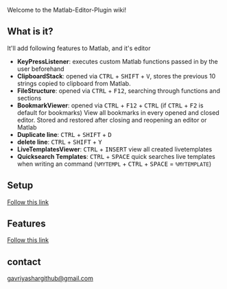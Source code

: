 Welcome to the Matlab-Editor-Plugin wiki!

## What is it?
It'll add following features to Matlab, and it's editor
* **KeyPressListener**: executes custom Matlab functions passed in by the user beforehand
* **ClipboardStack**: opened via <kbd>CTRL</kbd> + <kbd>SHIFT</kbd> + <kbd>V</kbd>, stores the previous 10 strings copied to clipboard from Matlab.
* **FileStructure**: opened via <kbd>CTRL</kbd> + <kbd>F12</kbd>, searching through functions and sections
* **BookmarkViewer**: opened via <kbd>CTRL</kbd> + <kbd>F12</kbd> + <kbd>CTRL</kbd> (if <kbd>CTRL</kbd> + <kbd>F2</kbd> is default for bookmarks) View all bookmarks in every opened and closed editor. Stored and restored after closing and reopening an editor or Matlab
* **Duplicate line**:  <kbd>CTRL</kbd> + <kbd>SHIFT</kbd> + <kbd>D</kbd>
* **delete line**: <kbd>CTRL</kbd> + <kbd>SHIFT</kbd> + <kbd>Y</kbd>
* **LiveTemplatesViewer**: <kbd>CTRL</kbd> + <kbd>INSERT</kbd> view all created livetemplates
* **Quicksearch Templates**: <kbd>CTRL</kbd> + <kbd>SPACE</kbd> quick searches live templates when writing an command (`%MYTEMPL` + <kbd>CTRL</kbd> + <kbd>SPACE</kbd> = `%MYTEMPLATE`)

## Setup
[Follow this link](https://github.com/GavriYashar/Matlab-Editor-Plugin/wiki/Setup)

## Features
[Follow this link](https://github.com/GavriYashar/Matlab-Editor-Plugin/wiki/Features)

## contact
gavriyashargithub@gmail.com
